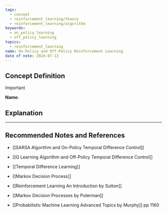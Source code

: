 ```yaml
---
tags:
  - concept
  - reinforcement_learning/theory
  - reinforcement_learning/algorithm
keywords:
  - on_policy_learning
  - off_policy_learning
topics:
  - reinforcement_learning
name: On-Policy and Off-Policy Reinforcement Learning
date of note: 2024-07-13
---
```


## Concept Definition

>[!important]
>**Name**: 



## Explanation





-----------
##  Recommended Notes and References


- [[SARSA Algorithm and On-Policy Temporal Difference Control]]
- [[Q Learning Algorithm and Off-Policy Temporal Difference Control]]

- [[Temporal Difference Learning]]
- [[Markov Decision Process]]


- [[Reinforcement Learning An Introduction by Sutton]]
- [[Markov Decision Processes by Puterman]]
- [[Probabilistic Machine Learning Advanced Topics by Murphy]] pp 1160